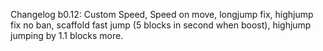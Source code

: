 Changelog b0.12: Custom Speed, Speed on move, longjump fix, highjump fix no ban, scaffold fast jump (5 blocks in second when boost), highjump jumping by 1.1 blocks more.
